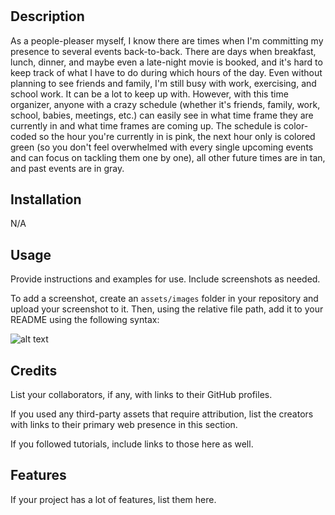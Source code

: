 # <People-Pleaser-Time-Organizer>

## Description

As a people-pleaser myself, I know there are times when I'm committing my presence to several events back-to-back. There are days when breakfast, lunch, dinner, and maybe even a late-night movie is booked, and it's hard to keep track of what I have to do during which hours of the day. Even without planning to see friends and family, I'm still busy with work, exercising, and school work. It can be a lot to keep up with. However, with this time organizer, anyone with a crazy schedule (whether it's friends, family, work, school, babies, meetings, etc.) can easily see in what time frame they are currently in and what time frames are coming up. The schedule is color-coded so the hour you're currently in is pink, the next hour only is colored green (so you don't feel overwhelmed with every single upcoming events and can focus on tackling them one by one), all other future times are in tan, and past events are in gray.

## Installation

N/A

## Usage

Provide instructions and examples for use. Include screenshots as needed.

To add a screenshot, create an `assets/images` folder in your repository and upload your screenshot to it. Then, using the relative file path, add it to your README using the following syntax:

![alt text](assets/images/screenshot.png)

## Credits

List your collaborators, if any, with links to their GitHub profiles.

If you used any third-party assets that require attribution, list the creators with links to their primary web presence in this section.

If you followed tutorials, include links to those here as well.

## Features

If your project has a lot of features, list them here.

